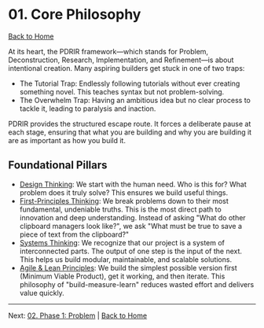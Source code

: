 # 01. Core Philosophy

[Back to Home](../index.md)

At its heart, the PDRIR framework—which stands for Problem, Deconstruction, Research, Implementation, and Refinement—is about intentional creation. Many aspiring builders get stuck in one of two traps:

- The Tutorial Trap: Endlessly following tutorials without ever creating something novel. This teaches syntax but not problem-solving.
- The Overwhelm Trap: Having an ambitious idea but no clear process to tackle it, leading to paralysis and inaction.

PDRIR provides the structured escape route. It forces a deliberate pause at each stage, ensuring that what you are building and why you are building it are as important as how you build it.

## Foundational Pillars

- [Design Thinking](../guides/design_thinking.md): We start with the human need. Who is this for? What problem does it truly solve? This ensures we build useful things.
- [First-Principles Thinking](../guides/first_principles_thinking.md): We break problems down to their most fundamental, undeniable truths. This is the most direct path to innovation and deep understanding. Instead of asking "What do other clipboard managers look like?", we ask "What must be true to save a piece of text from the clipboard?"
- [Systems Thinking](../guides/systems_thinking.md): We recognize that our project is a system of interconnected parts. The output of one step is the input of the next. This helps us build modular, maintainable, and scalable solutions.
- [Agile & Lean Principles](../guides/agile_development.md): We build the simplest possible version first (Minimum Viable Product), get it working, and then iterate. This philosophy of "build-measure-learn" reduces wasted effort and delivers value quickly.

---

Next: [02. Phase 1: Problem](./02-phase-1-problem.md) | [Back to Home](../index.md)
